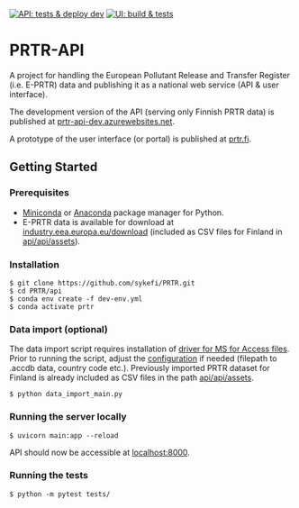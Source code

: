 [![API: tests & deploy dev](https://github.com/sykefi/PRTR/workflows/API%3A%20tests%20%26%20deploy%20dev/badge.svg)](https://github.com/sykefi/PRTR/actions)
[![UI: build & tests](https://github.com/sykefi/PRTR/workflows/UI%3A%20build%20%26%20tests/badge.svg)](https://github.com/sykefi/PRTR/actions)

# PRTR-API
A project for handling the European Pollutant Release and Transfer Register (i.e. E-PRTR) data and publishing it as a national web service (API & user interface).

The development version of the API (serving only Finnish PRTR data) is published at [prtr-api-dev.azurewebsites.net](https://prtr-api-dev.azurewebsites.net/docs).

A prototype of the user interface (or portal) is published at [prtr.fi](http://prtr.fi/).

## Getting Started
### Prerequisites
- [Miniconda](https://docs.conda.io/en/latest/miniconda.html) or [Anaconda](https://www.anaconda.com/products/individual) package manager for Python. 
- E-PRTR data is available for download at [industry.eea.europa.eu/download](https://industry.eea.europa.eu/download) (included as CSV files for Finland in [api/api/assets](api/api/assets)).

### Installation
```
$ git clone https://github.com/sykefi/PRTR.git
$ cd PRTR/api
$ conda env create -f dev-env.yml
$ conda activate prtr
```
### Data import (optional)
The data import script requires installation of [driver for MS for Access files](https://www.microsoft.com/en-us/download/details.aspx?id=54920). Prior to running the script, adjust the [configuration](api/data_import/conf.py) if needed (filepath to .accdb data, country code etc.). Previously imported PRTR dataset for Finland is already included as CSV files in the path [api/api/assets](api/api/assets). 
```
$ python data_import_main.py
```

### Running the server locally
```
$ uvicorn main:app --reload
```
API should now be accessible at [localhost:8000](http://localhost:8000/).

### Running the tests
```
$ python -m pytest tests/
```
